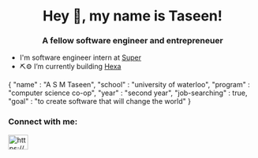<h1 align="center">Hey 👋, my name is Taseen!</h1>
<h3 align="center">A fellow software engineer and entrepreneuer</h3>

- I'm software engineer intern at [Super]([https://myhexaa.com/](https://www.super.com/))
- ⛏⚙️ I’m currently building [Hexa](https://myhexaa.com/)

{
  "name" : "A S M Taseen",
  "school" : "university of waterloo",
  "program" : "computer science co-op",
  "year" : "second year",
  "job-searching" : true,
  "goal" : "to create software that will change the world"
}

<h3 align="left">Connect with me:</h3>
<p align="left">
<a href="https://linkedin.com/in/https://www.linkedin.com/in/a-s-m-taseen/" target="blank"><img align="center" src="https://raw.githubusercontent.com/rahuldkjain/github-profile-readme-generator/master/src/images/icons/Social/linked-in-alt.svg" alt="https://www.linkedin.com/in/a-s-m-taseen/" height="30" width="40" /></a>
</p>
